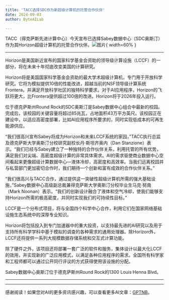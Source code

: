 ```yaml
---
title: 'TACC选择SDC作为新超级计算机的托管合作伙伴'
date: 2024-09-03
author: ByteAILab

---
```


TACC（得克萨斯先进计算中心）今天宣布已选择Sabey数据中心（SDC奥斯汀）作为其Horizon超级计算机的托管合作伙伴。![图片](https://ai-techpark.com/wp-content/uploads/2024/09/TACC-960x540.jpg){ width=60% }

---
Horizon是美国新近宣布的国家科学基金会资助的领导级计算设施（LCCF）的一部分，将在未来十年彻底改变美国的计算研究。

Horizon将是美国国家科学基金会资助的最大学术超级计算机，专门用于开放科学研究。它将为模拟提供10倍的性能改进，超越当前的NSF领导级计算系统Frontera，并满足开放科学社区的独特科学要求。对于AI应用程序，Horizon的飞跃将更大，比Frontera提供超过100倍的改进。Horizon将于2026年投入运行。

位于德克萨斯州Round Rock的SDC奥斯汀是Sabey数据中心组合中最新的校园。完成后，该校园的关键容量将超过85兆瓦，占地面积43万平方英尺。该校园正在建设中，以适应高密度部署，比如AI应用程序所要求的，同时实现低成本的可再生能源供应。

“我们很高兴宣布Sabey将成为Horizon和未来LCCF系统的家园，”TACC执行总监及德克萨斯大学奥斯汀分校研究副校长丹·斯坦齐奥内（Dan Stanzione）表示。“我们已经与Sabey建立了一种独特的合作伙伴关系，利用托管的所有优势，满足我们对尖端、高密度超级计算的非常具体需求。AI的需求驱使商业数据中心空间看起来更像超级计算数据中心—液体冷却，高密度和高效率。当我们远离校园并与私营部门更加密切合作时，我们期待一个创新和富有成效的合作伙伴关系。”

“我们很高兴与TACC合作，通过提供这一突破性超级计算机所需的强大基础设施，”Sabey数据中心高级副总裁兼得克萨斯大学奥斯汀分校毕业生马克·努南（Mark Noonan）表示。“我们的创新设计融合了液体和空气冷却，使我们能够支持Horizon所需的极高密度，并同时实现我们的可持续性目标。”

LCCF是一个分布式项目，将与全国四个科学中心合作，利用它们在国家网络基础设施生态系统中的深厚专业知识。

Horizon将包括投入到专门加速器中的重大投资，以支持最先进的AI研究以及用于支持所有科学学科中基于模拟的调查的各种需求的通用处理器。除Horizon外，LCCF还将提供一系列大规模数据存储系统和交互式计算功能。

除了硬件之外，该项目还将部署一套广泛的软件和服务，集体设计以最大化LCCF的效用，并实现新的广泛应用模式，以满足各种应用程序的需求。全国所有科学家和工程师都可以通过公开同行评议的方式获得使用该设施的分配。

Sabey数据中心奥斯汀位于德克萨斯州Round Rock的1300 Louis Henna Blvd。

---
---
感谢阅读！如果您对AI的更多资讯感兴趣，可以查看更多AI文章：[GPTNB](https://gptnb.com)。